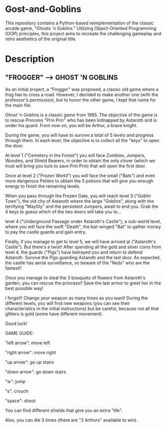 # Gost-and-Goblins
This repository contains a Python-based reimplementation of the classic arcade game, "Ghosts 'n Goblins." Utilizing Object-Oriented Programming (OOP) principles, this project aims to recreate the challenging gameplay and retro aesthetics of the original title.
# Description
## "FROGGER" --> GHOST 'N GOBLINS

As an initial project, a "Frogger" was proposed, a classic old game where a frog has to cross a road. However, I decided to make another one (with the professor's permission), but to honor the other game, I kept that name for the main file.

Ghost 'n Goblins is a classic game from 1985. The objective of the game is to rescue Princess "Prin Prin" who has been kidnapped by Astaroth and is under his guard. From now on, you will be Arthur, a brave knight.

During the game, you will have to survive a total of 5 levels and progress through them. In each level, the objective is to collect all the "keys" to open the door.

At level 1 ("Cemetery in the Forest") you will face Zombies, Jumpers, Woodies, and Shield Bearers, in order to obtain the only clover (which we trust will bring you luck to save Prin Prin) that will open the first door.

Once at level 2 ("Frozen World") you will face the small ("Bats") and even more dangerous Petites to obtain the 5 potions that will give you enough energy to finish the remaining levels.

When you pass through the Frozen Gate, you will reach level 3 ("Goblin Town"), the old city of Astaroth where the large "Goblins", along with the terrifying "MayGly" and the persistent Jumpers, await to end you. Grab the 4 keys to guess which of the two doors will take you to...

level 4 ("Underground Passage under Astaroth's Castle"), a sub-world level, where you will face the swift "Death", the bat-winged "Bat" to gather money to pay the castle guards and gain entry.

Finally, if you manage to get to level 5, we will have arrived at ("Astaroth's Castle"). But there's a twist! After spending all the gold and silver coins from level 4, the guards ("Pigs") have betrayed you and return to defend Astaroth. Survive the Pigs guarding Astaroth and the last door. As expected, the castle has aerial surveillance, so beware of the "Reds" who are the fastest!!

Once you manage to steal the 3 bouquets of flowers from Astaroth's garden, you can rescue the princess!! Save the last armor to greet her in the best possible way!

I forgot!! Change your weapon as many times as you want! During the different levels, you will find new weapons (you can see their characteristics in the initial instructions) but be careful, because not all that glitters is gold (some have different movement).

Good luck!

GAME GUIDE:

"left arrow": move left

"right arrow": move right

"up arrow": go up stairs

"down arrow": go down stairs

"w": jump

"s": crouch

"space": shoot

You can find different shields that give you an extra "life".

Also, you can die 3 times (there are "3 Arthurs" available to win).
